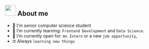 ## <img src="https://media.giphy.com/media/hvRJCLFzcasrR4ia7z/giphy.gif" width="35">  About me
- :school: I'm senior computer science student  
- 🌱 I’m currently learning: `Frontend Development` and `Data Science`.
- :thinking: I’m currently open for: `An Intern` or a new `job opportunity`, 
- :nerd_face: Always `learning new things`

<!-- this is [MY RESUME](https://drive.google.com/file/d/1gdiny_4f5TVbSdfyAQxokLMMrBTi054P/view?usp=sharing). -->
<!-- <br>
- 🔭 I’m currently working on ...
-  I’m currently learning ...
- 👯 I’m looking to collaborate on ...
- 🤔 I’m looking for help with ...
- 💬 Ask me about ...
- 📫 How to reach me: ...
- 😄 Pronouns: ...
- ⚡ Fun fact: ... -->
<!-- <h1 align="center">Hi , I'm Ananta Wijaya<img src="https://media.giphy.com/media/hvRJCLFzcasrR4ia7z/giphy.gif" width="35"></h1> -->
